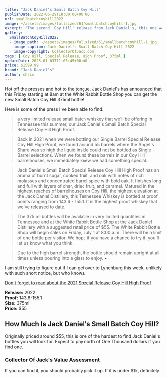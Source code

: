 ```yaml
---
title: "Jack Daniel's Small Batch Coy Hill"
publishDate: 2022-06-29T10:00:00+00:00
url: smallbatchcoyhill2022
image: ~/assets/images/fullsized/61/smallbatchcoyhill-1.jpg
excerpt: "The second 'Coy Hill' release from Jack Daniel's, this one was very limited and sized as a 375ml bottle"
gallery:
  SmallBatchCoyHill2022:
  - image_path: ~/assets/images/fullsized/61/smallbatchcoyhill-1.jpg
    image-caption: Jack Daniel's Small Batch Coy Hill 2022
    image-copyright: CollectorOfJack.com
tags: [ Coy Hill, Special Release, High Proof, 375ml ]
updateDate: 2025-01-03T11:03:45+00:00
price: $1599.99
brand: "Jack Daniel's"
author: chris
---
```

Hot off the presses and hot to the tongue, Jack Daniel's has announced that this Friday starting at 8am at the White Rabbit Bottle Shop you can get the new Small Batch Coy Hill 375ml bottle! 

Here is some of the press I've been able to find:

> a very limited release small batch whiskey that we'll be offering in Tennessee this summer, our Jack Daniel's Small Batch Special Release Coy Hill High Proof.

> Back in 2021 when we were bottling our Single Barrel Special Release Coy Hill High Proof, we found around 55 barrels where the Angel's Share was so high the liquid inside could not be bottled as Single Barrel selections. When we found these barrels in our Coy Hill barrelhouses, we immediately knew we had something special.

> Jack Daniel's Small Batch Special Release Coy Hill High Proof has an aroma of burnt sugar, cooked fruit, and oak with notes of rich molasses and concentrated barrel spice with bold oak. It finishes long and full with layers of char, dried fruit, and caramel. Matured in the highest reaches of barrelhouses on Coy Hill, the highest elevation at the Jack Daniel Distillery, this Tennessee Whiskey is bottled at proof points ranging from 143.6 - 155.1. It is the highest proof whiskey that we've released to date.

> The 375 ml bottles will be available in very limited quantities in Tennessee and at the White Rabbit Bottle Shop at the Jack Daniel Distillery with a suggested retail price of $55. The White Rabbit Bottle Shop will begin sales on Friday, July 1 at 8:00 a.m. There will be a limit of one bottle per visitor. We hope if you have a chance to try it, you'll let us know what you think.

> Due to the high barrel strength, the bottle should remain upright at all times unless pouring into a glass to enjoy. •

I am still trying to figure out if I can get over to Lynchburg this week, unlikely with such short notice, but who knows.

[Don't forget to read about the 2021 Special Release Coy Hill High Proof](https://collectorofjack.com/JackDanielsSpecialReleaseCoyHillHighProof)

**Release:** 2022  
**Proof:** 143.6-155.1  
**Size:** 375ml  
**Price:** $55

## How Much Is Jack Daniel's Small Batch Coy Hill?
Originally priced around $55, this is one of the hardest to find Jack Daniel's bottles you will look for. Expect to pay north of One Thousand dollars if you find one.
 
### Collector Of Jack's Value Assessment
If you can find it, you should probably pick it up. If it is under $1k, definitely



